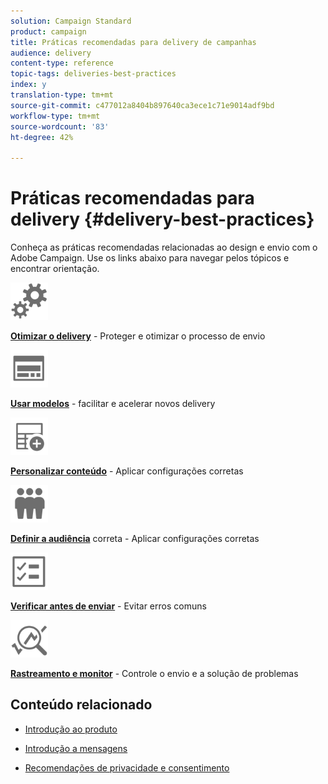 ```yaml
---
solution: Campaign Standard
product: campaign
title: Práticas recomendadas para delivery de campanhas
audience: delivery
content-type: reference
topic-tags: deliveries-best-practices
index: y
translation-type: tm+mt
source-git-commit: c477012a8404b897640ca3ece1c71e9014adf9bd
workflow-type: tm+mt
source-wordcount: '83'
ht-degree: 42%

---
```



# Práticas recomendadas para delivery {#delivery-best-practices}

Conheça as práticas recomendadas relacionadas ao design e envio com o Adobe Campaign. Use os links abaixo para navegar pelos tópicos e encontrar orientação.

<img src="assets/do-not-localize/optimize.svg"  width="60px">

**[Otimizar o delivery](optimize-delivery.md)**  - Proteger e otimizar o processo de envio

<img src="assets/do-not-localize/design.svg"  width="60px">

**[Usar modelos](use-templates.md)**  - facilitar e acelerar novos delivery

<img src="assets/do-not-localize/custom.svg"  width="60px">

**[Personalizar conteúdo](optimize-delivery.md)**  - Aplicar configurações corretas

<img src="assets/do-not-localize/profiles.svg"  width="60px">

**[Definir a audiência](define-the-right-audience.md)**  correta - Aplicar configurações corretas

<img src="assets/do-not-localize/start.svg"  width="60px">

**[Verificar antes de enviar](check-before-sending.md)**  - Evitar erros comuns

<img src="assets/do-not-localize/troubleshoot.svg"  width="60px">

**[Rastreamento e monitor](track-and-monitor.md)**  - Controle o envio e a solução de problemas

## Conteúdo relacionado

* [Introdução ao produto](../../sending/using/about-deliverability.md)

* [Introdução a mensagens](../../channels/using/get-started-communication-channels.md)

* [Recomendações de privacidade e consentimento](../../start/using/privacy.md)
